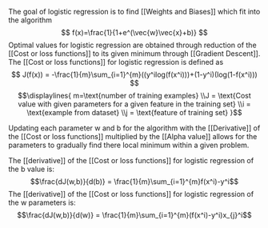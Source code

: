 The goal of logistic regression is to find [[Weights and Biases]] which fit into the algorithm
$$ f(x)=\frac{1}{1+e^(\vec{w}\vec{x}+b)} $$
Optimal values for logistic regression are obtained through reduction of the [[Cost or loss functions]] to its given minimum through [[Gradient Descent]]. The [[Cost or loss functions]] for logistic regression is defined as 
$$ J(f(x)) = -\frac{1}{m}\sum_{i=1}^{m}((y^ilog(f(x^i)))+(1-y^i)(log(1-f(x^i))) $$
$$\displaylines{ m=\text{number of training examples}
\\J = \text{Cost value with given parameters for a given feature in the training set}
\\i = \text{example from dataset}
\\j = \text{feature of training set} }$$

Updating each parameter w and b for the algorithm with the [[Derivative]] of the [[Cost or loss functions]] multiplied by the [[Alpha value]] allows for the parameters to gradually find there local minimum within a given problem. 

The [[derivative]] of the [[Cost or loss functions]] for logistic regression of the b value is:
$$\frac{dJ(w,b)}{d(b)} = \frac{1}{m}\sum_{i=1}^{m}f(x^i)-y^i$$
The [[derivative]] of the [[Cost or loss functions]] for logistic regression of the w parameters is:
$$\frac{dJ(w,b)}{d(w)} = \frac{1}{m}\sum_{i=1}^{m}(f(x^i)-y^i)x_{j}^i$$